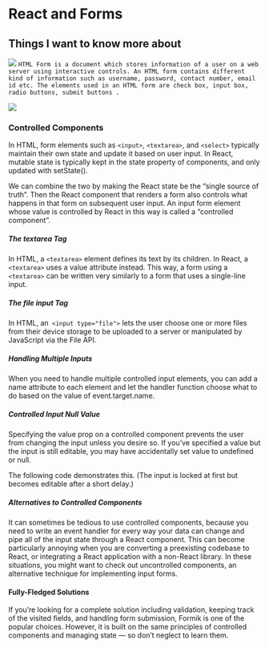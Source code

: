 # React and Forms
## Things I want to know more about
![](https://dmitripavlutin.com/static/5e159c082b78ed1842c90cf0b5d1831e/05127/cover-2.png)
`HTML Form is a document which stores information of a user on a web server using interactive controls. An HTML form contains different kind of information such as username, password, contact number, email id etc. The elements used in an HTML form are check box, input box, radio buttons, submit buttons .`

![](https://encrypted-tbn0.gstatic.com/images?q=tbn:ANd9GcQtXxxBXIDOfQJZJE3WOffbjihvePbTT0GgBA&usqp=CAU)


### Controlled Components
In HTML, form elements such as `<input>`, `<textarea>`, and `<select>` typically maintain their own state and update it based on user input. In React, mutable state is typically kept in the state property of components, and only updated with setState().

We can combine the two by making the React state be the “single source of truth”. Then the React component that renders a form also controls what happens in that form on subsequent user input. An input form element whose value is controlled by React in this way is called a “controlled component”.


##### The textarea Tag
In HTML, a `<textarea>` element defines its text by its children.
In React, a `<textarea>` uses a value attribute instead. This way, a form using a `<textarea>` can be written very similarly to a form that uses a single-line input.


##### The file input Tag
In HTML, an` <input type="file">` lets the user choose one or more files from their device storage to be uploaded to a server or manipulated by JavaScript via the File API.

##### Handling Multiple Inputs
When you need to handle multiple controlled input elements, you can add a name attribute to each element and let the handler function choose what to do based on the value of event.target.name.  



##### Controlled Input Null Value
Specifying the value prop on a controlled component prevents the user from changing the input unless you desire so. If you’ve specified a value but the input is still editable, you may have accidentally set value to undefined or null.

The following code demonstrates this. (The input is locked at first but becomes editable after a short delay.)


##### Alternatives to Controlled Components 
It can sometimes be tedious to use controlled components, because you need to write an event handler for every way your data can change and pipe all of the input state through a React component. This can become particularly annoying when you are converting a preexisting codebase to React, or integrating a React application with a non-React library. In these situations, you might want to check out uncontrolled components, an alternative technique for implementing input forms.


#### Fully-Fledged Solutions
If you’re looking for a complete solution including validation, keeping track of the visited fields, and handling form submission, Formik is one of the popular choices. However, it is built on the same principles of controlled components and managing state — so don’t neglect to learn them.
